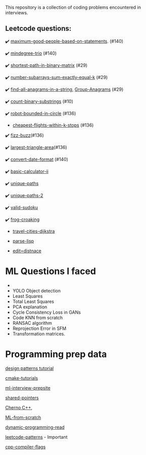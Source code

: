 This repository is a collection of coding problems encountered in interviews.



## Leetcode questions:

:heavy_check_mark: [maximum-good-people-based-on-statements](https://leetcode.com/problems/maximum-good-people-based-on-statements/). (#140) 

:heavy_check_mark: [mindegree-trio](https://leetcode.com/problems/minimum-degree-of-a-connected-trio-in-a-graph/) (#140) 

:heavy_check_mark: [shortest-path-in-binary-matrix](https://leetcode.com/problems/shortest-path-in-binary-matrix/) (#29) 
 
:heavy_check_mark: [number-subarrays-sum-exactly-equal-k](https://www.geeksforgeeks.org/number-subarrays-sum-exactly-equal-k/) (#29) 
 
:heavy_check_mark:  [find-all-anagrams-in-a-string](https://leetcode.com/problems/find-all-anagrams-in-a-string/), [Group-Anagrams](https://leetcode.com/problems/group-anagrams/) (#29)

:heavy_check_mark: [count-binary-substrings](https://leetcode.com/problems/count-binary-substrings/) (#10) 

:heavy_check_mark: [robot-bounded-in-circle](https://leetcode.com/problems/robot-bounded-in-circle/) (#136)
 
- [cheapest-flights-within-k-stops](https://leetcode.com/problems/cheapest-flights-within-k-stops/) (#136)

:heavy_check_mark: [fizz-buzz](https://leetcode.com/problems/fizz-buzz/)(#136)

:heavy_check_mark: [largest-triangle-area](https://leetcode.com/problems/largest-triangle-area/)(#136) 

:heavy_check_mark: [convert-date-format](https://leetcode.com/problems/reformat-date/) (#140) 

:heavy_check_mark: [basic-calculator-ii](https://leetcode.com/problems/basic-calculator-ii/)

:heavy_check_mark: [unique-paths](https://leetcode.com/problems/unique-paths/)

:heavy_check_mark: [unique-paths-2](https://leetcode.com/problems/unique-paths-ii/)

:heavy_check_mark: [valid-sudoku](https://leetcode.com/problems/valid-sudoku/)

:heavy_check_mark: [frog-croaking](https://leetcode.com/problems/minimum-number-of-frogs-croaking/)

- [travel-cities-dijkstra](https://leetcode.com/playground/4GDtKEBA)

- [parse-lisp](https://leetcode.com/problems/parse-lisp-expression/discuss/1492834/C%2B%2B-solution-using-stack)

- [edit=distnace](https://leetcode.com/problems/edit-distance/)

# ML Questions I faced
 - 
 - YOLO Object detection
 - Least Squares 
 - Total Least Squares
 - PCA explanation
 - Cycle Consistency Loss in GANs
 - Code KNN from scratch
 - RANSAC algorithm
 - Reprojection Error in SFM
 - Transformation matrices.


# Programming prep data

[design patterns tutorial](https://www.youtube.com/playlist?list=PL_xlJum5pRdD_TEiWf9jK4Ozzg8VJyDSe)

[cmake-tutorials](https://www.youtube.com/playlist?list=PLalVdRk2RC6o5GHu618ARWh0VO0bFlif4)

[ml-interview-prepsite](https://www.mle-interviews.com/)

[shared-pointers](https://medium.com/analytics-vidhya/c-shared-ptr-and-how-to-write-your-own-d0d385c118ad)

[Cherno C++](https://www.youtube.com/watch?v=4fJBrditnJU&list=PLlrATfBNZ98dudnM48yfGUldqGD0S4FFb&index=33),

[ML-from-scratch](https://www.youtube.com/watch?v=ngLyX54e1LU&list=PLqnslRFeH2Upcrywf-u2etjdxxkL8nl7E)

[dynamic-programming-read](https://www.topcoder.com/thrive/articles/Dynamic%20Programming:%20From%20Novice%20to%20Advanced)

[leetcode-patterns](https://leetcode.com/discuss/general-discussion/665604/Important-and-Useful-links-from-all-over-the-LeetCode) - Important

[cpp-compiler-flags](https://www.hpc2n.umu.se/documentation/compilers/flags)
